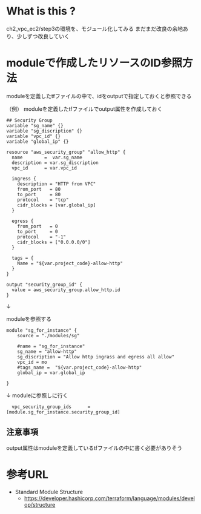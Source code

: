 # What is this ?
ch2_vpc_ec2/step3の環境を、モジュール化してみる
まだまだ改良の余地あり、少しずつ改良していく

# moduleで作成したリソースのID参照方法
moduleを定義したtfファイルの中で、idをoutputで指定しておくと参照できる

（例）
moduleを定義したtfファイルでoutput属性を作成しておく
```
## Security Group
variable "sg_name" {}
variable "sg_discription" {}
variable "vpc_id" {}
variable "global_ip" {}

resource "aws_security_group" "allow_http" {
  name        =  var.sg_name
  description = var.sg_discription
  vpc_id      = var.vpc_id

  ingress {
    description = "HTTP from VPC"
    from_port   = 80
    to_port     = 80
    protocol    = "tcp"
    cidr_blocks = [var.global_ip]
  }

  egress {
    from_port   = 0
    to_port     = 0
    protocol    = "-1"
    cidr_blocks = ["0.0.0.0/0"]
  }

  tags = {
    Name = "${var.project_code}-allow-http"
  }
}

output "security_group_id" {
  value = aws_security_group.allow_http.id  
}
```
↓

moduleを参照する
```
module "sg_for_instance" {
    source = "./modules/sg"

    #name = "sg_for_instance"
    sg_name = "allow-http"
    sg_discription = "Allow http ingrass and egress all allow"
    vpc_id = mo
    #tags_name =  "${var.project_code}-allow-http"
    global_ip = var.global_ip
  
}
```

↓
moduleに参照しに行く
```
  vpc_security_group_ids      = [module.sg_for_instance.security_group_id]
```

## 注意事項
output属性はmoduleを定義しているtfファイルの中に書く必要がありそう

# 参考URL
- Standard Module Structure
  - https://developer.hashicorp.com/terraform/language/modules/develop/structure
